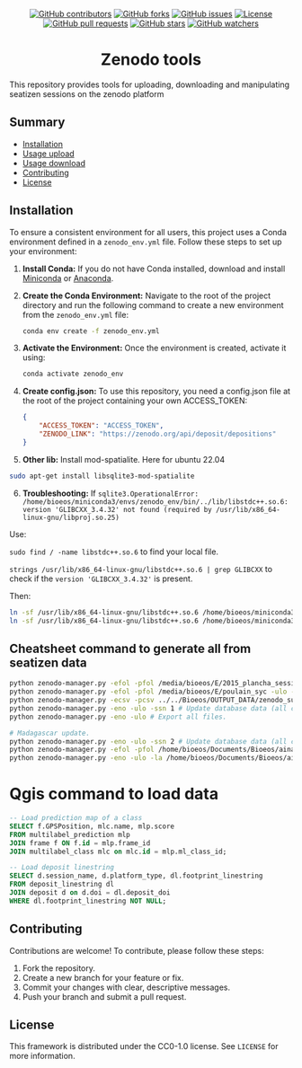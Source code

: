 <p align="center">
  <a href="https://github.com/SeatizenDOI/zenodo-tools/graphs/contributors"><img src="https://img.shields.io/github/contributors/SeatizenDOI/zenodo-tools" alt="GitHub contributors"></a>
  <a href="https://github.com/SeatizenDOI/zenodo-tools/network/members"><img src="https://img.shields.io/github/forks/SeatizenDOI/zenodo-tools" alt="GitHub forks"></a>
  <a href="https://github.com/SeatizenDOI/zenodo-tools/issues"><img src="https://img.shields.io/github/issues/SeatizenDOI/zenodo-tools" alt="GitHub issues"></a>
  <a href="https://github.com/SeatizenDOI/zenodo-tools/blob/master/LICENSE"><img src="https://img.shields.io/github/license/SeatizenDOI/zenodo-tools" alt="License"></a>
  <a href="https://github.com/SeatizenDOI/zenodo-tools/pulls"><img src="https://img.shields.io/github/issues-pr/SeatizenDOI/zenodo-tools" alt="GitHub pull requests"></a>
  <a href="https://github.com/SeatizenDOI/zenodo-tools/stargazers"><img src="https://img.shields.io/github/stars/SeatizenDOI/zenodo-tools" alt="GitHub stars"></a>
  <a href="https://github.com/SeatizenDOI/zenodo-tools/watchers"><img src="https://img.shields.io/github/watchers/SeatizenDOI/zenodo-tools" alt="GitHub watchers"></a>
</p>


<div align="center">

# Zenodo tools

</div>

This repository provides tools for uploading, downloading and manipulating seatizen sessions on the zenodo platform


## Summary

* [Installation](#installation)
* [Usage upload](#usage-of-zenodo-upload-script-parameters)
* [Usage download](#usage-of-zenodo-download-script-parameters)
* [Contributing](#contributing)
* [License](#license)


## Installation

To ensure a consistent environment for all users, this project uses a Conda environment defined in a `zenodo_env.yml` file. Follow these steps to set up your environment:

1. **Install Conda:** If you do not have Conda installed, download and install [Miniconda](https://docs.conda.io/en/latest/miniconda.html) or [Anaconda](https://www.anaconda.com/products/distribution).

2. **Create the Conda Environment:** Navigate to the root of the project directory and run the following command to create a new environment from the `zenodo_env.yml` file:
   ```bash
   conda env create -f zenodo_env.yml
   ```

3. **Activate the Environment:** Once the environment is created, activate it using:
   ```bash
   conda activate zenodo_env
   ```
4. **Create config.json:** To use this repository, you need a config.json file at the root of the project containing your own ACCESS_TOKEN:
    ```json
    {
        "ACCESS_TOKEN": "ACCESS_TOKEN",
        "ZENODO_LINK": "https://zenodo.org/api/deposit/depositions"
    }
    ```
5. **Other lib:** Install mod-spatialite. Here for ubuntu 22.04
```bash
sudo apt-get install libsqlite3-mod-spatialite
```

6. **Troubleshooting:** If `sqlite3.OperationalError: /home/bioeos/miniconda3/envs/zenodo_env/bin/../lib/libstdc++.so.6: version 'GLIBCXX_3.4.32' not found (required by /usr/lib/x86_64-linux-gnu/libproj.so.25)`

Use:

`sudo find / -name libstdc++.so.6` to find your local file.

`strings /usr/lib/x86_64-linux-gnu/libstdc++.so.6 | grep GLIBCXX` to check if the `version 'GLIBCXX_3.4.32'` is present.

Then:
```bash
ln -sf /usr/lib/x86_64-linux-gnu/libstdc++.so.6 /home/bioeos/miniconda3/envs/zenodo_env/lib/libstdc++.so
ln -sf /usr/lib/x86_64-linux-gnu/libstdc++.so.6 /home/bioeos/miniconda3/envs/zenodo_env/lib/libstdc++.so.6
```

## Cheatsheet command to generate all from seatizen data

```bash
python zenodo-manager.py -efol -pfol /media/bioeos/E/2015_plancha_session/ -ulo -ffi -fr -ne # Force inserting frame in database with no export and regenerate database.
python zenodo-manager.py -efol -pfol /media/bioeos/E/poulain_syc -ulo -ffi -ne # Force inserting frame in database with no export.
python zenodo-manager.py -ecsv -pcsv ../../Bioeos/OUTPUT_DATA/zenodo_suivi/processed_data_without_2015.csv -ulo -la ../../Bioeos/annotations_some_image/Export_human/ -ne # Add frames and import annotations.
python zenodo-manager.py -eno -ulo -ssn 1 # Update database data (all class and label).
python zenodo-manager.py -eno -ulo # Export all files.

# Madagascar update.
python zenodo-manager.py -eno -ulo -ssn 2 # Update database data (all class and label).
python zenodo-manager.py -efol -pfol /home/bioeos/Documents/Bioeos/aina_dataset -ulo -ffi -ne
python zenodo-manager.py -eno -ulo -la /home/bioeos/Documents/Bioeos/aina_dataset_annotation/20250410_120000__yves-amoros-mitondrasoa__madagascar_annotation.csv


```

# Qgis command to load data
```SQL
-- Load prediction map of a class 
SELECT f.GPSPosition, mlc.name, mlp.score
FROM multilabel_prediction mlp
JOIN frame f ON f.id = mlp.frame_id
JOIN multilabel_class mlc on mlc.id = mlp.ml_class_id;

-- Load deposit linestring
SELECT d.session_name, d.platform_type, dl.footprint_linestring
FROM deposit_linestring dl
JOIN deposit d on d.doi = dl.deposit_doi
WHERE dl.footprint_linestring NOT NULL;

```


## Contributing

Contributions are welcome! To contribute, please follow these steps:

1. Fork the repository.
2. Create a new branch for your feature or fix.
3. Commit your changes with clear, descriptive messages.
4. Push your branch and submit a pull request.

## License

This framework is distributed under the CC0-1.0 license. See `LICENSE` for more information.
